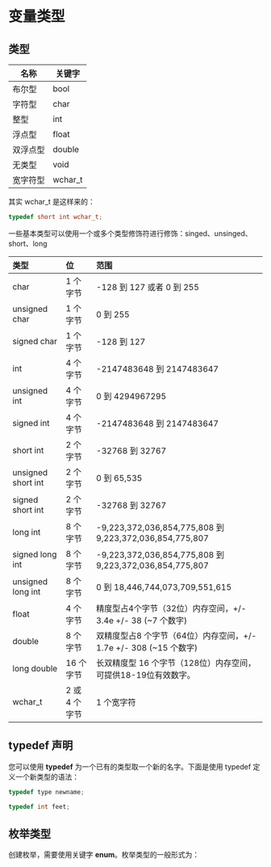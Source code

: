 # 变量类型

## 类型

| 名称   | 关键字     |
| ---- | ------- |
| 布尔型  | bool    |
| 字符型  | char    |
| 整型   | int     |
| 浮点型  | float   |
| 双浮点型 | double  |
| 无类型  | void    |
| 宽字符型 | wchar_t |

其实 wchar_t 是这样来的：

```c++
typedef short int wchar_t;
```

一些基本类型可以使用一个或多个类型修饰符进行修饰：singed、unsinged、short、long

| 类型                 | 位         | 范围                                                     |
|:------------------ |:--------- |:------------------------------------------------------ |
| char               | 1 个字节     | -128 到 127 或者 0 到 255                                  |
| unsigned char      | 1 个字节     | 0 到 255                                                |
| signed char        | 1 个字节     | -128 到 127                                             |
| int                | 4 个字节     | -2147483648 到 2147483647                               |
| unsigned int       | 4 个字节     | 0 到 4294967295                                         |
| signed int         | 4 个字节     | -2147483648 到 2147483647                               |
| short int          | 2 个字节     | -32768 到 32767                                         |
| unsigned short int | 2 个字节     | 0 到 65,535                                             |
| signed short int   | 2 个字节     | -32768 到 32767                                         |
| long int           | 8 个字节     | -9,223,372,036,854,775,808 到 9,223,372,036,854,775,807 |
| signed long int    | 8 个字节     | -9,223,372,036,854,775,808 到 9,223,372,036,854,775,807 |
| unsigned long int  | 8 个字节     | 0 到 18,446,744,073,709,551,615                         |
| float              | 4 个字节     | 精度型占4个字节（32位）内存空间，+/- 3.4e +/- 38 (~7 个数字)             |
| double             | 8 个字节     | 双精度型占8 个字节（64位）内存空间，+/- 1.7e +/- 308 (~15 个数字)         |
| long double        | 16 个字节    | 长双精度型 16 个字节（128位）内存空间，可提供18-19位有效数字。                  |
| wchar_t            | 2 或 4 个字节 | 1 个宽字符                                                 |

## typedef 声明

您可以使用 **typedef** 为一个已有的类型取一个新的名字。下面是使用 typedef 定义一个新类型的语法：

```c++
typedef type newname; 

typedef int feet;
```

## 枚举类型

创建枚举，需要使用关键字 **enum**。枚举类型的一般形式为：